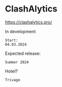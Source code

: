 # ClashAlytics

https://clashalytics.pro/

In development
```
Start:
04.03.2024
```

Expected release:
```
Summer 2024
```

Hotel?
```
Trivago
```
